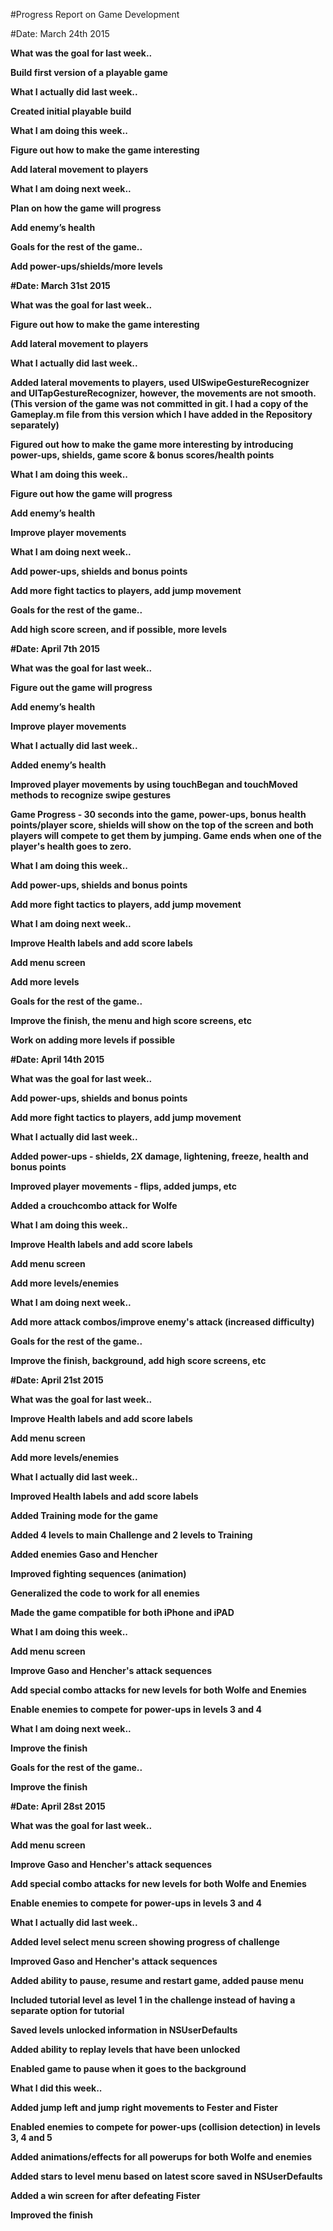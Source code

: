 #Progress Report on Game Development


#Date: March 24th 2015

<b>What was the goal for last week..

Build first version of a playable game

<b>What I actually did last week..

Created initial playable build

<b>What I am doing this week..

Figure out how to make the game interesting

Add lateral movement to players

<b>What I am doing next week..

Plan on how the game will progress

Add enemy’s health

<b>Goals for the rest of the game.. 

Add power-ups/shields/more levels



#Date: March 31st 2015

<b>What was the goal for last week..

Figure out how to make the game interesting

Add lateral movement to players

<b>What I actually did last week..

Added lateral movements to players, used UISwipeGestureRecognizer and UITapGestureRecognizer, however, the movements are not smooth. (This version of the game was not committed in git. I had a copy of the Gameplay.m file from this version which I have added in the Repository separately)

Figured out how to make the game more interesting by introducing power-ups, shields, game score & bonus scores/health points

<b>What I am doing this week..

Figure out how the game will progress 

Add enemy’s health

Improve player movements

<b>What I am doing next week..

Add power-ups, shields and bonus points

Add more fight tactics to players, add jump movement

<b>Goals for the rest of the game.. 

Add high score screen, and if possible, more levels



#Date: April 7th 2015

<b>What was the goal for last week..

Figure out the game will progress 

Add enemy’s health

Improve player movements

<b>What I actually did last week..

Added enemy’s health

Improved player movements by using touchBegan and touchMoved methods to recognize swipe gestures

Game Progress - 30 seconds into the game, power-ups, bonus health points/player score, shields will show on the top of the screen and both players will compete to get them by jumping. Game ends when one of the player's health goes to zero.

<b>What I am doing this week..

Add power-ups, shields and bonus points

Add more fight tactics to players, add jump movement

<b>What I am doing next week..

Improve Health labels and add score labels 

Add menu screen

Add more levels

<b>Goals for the rest of the game.. 

Improve the finish, the menu and high score screens, etc

Work on adding more levels if possible



#Date: April 14th 2015

<b>What was the goal for last week..

Add power-ups, shields and bonus points

Add more fight tactics to players, add jump movement

<b>What I actually did last week..

Added power-ups - shields, 2X damage, lightening, freeze, health and bonus points

Improved player movements - flips, added jumps, etc

Added a crouchcombo attack for Wolfe

<b>What I am doing this week..

Improve Health labels and add score labels

Add menu screen

Add more levels/enemies

<b>What I am doing next week..

Add more attack combos/improve enemy's attack (increased difficulty)

<b>Goals for the rest of the game.. 

Improve the finish, background, add high score screens, etc



#Date: April 21st 2015

<b>What was the goal for last week..

Improve Health labels and add score labels

Add menu screen

Add more levels/enemies

<b>What I actually did last week..

Improved Health labels and add score labels

Added Training mode for the game

Added 4 levels to main Challenge and 2 levels to Training

Added enemies Gaso and Hencher

Improved fighting sequences (animation)

Generalized the code to work for all enemies

Made the game compatible for both iPhone and iPAD

<b>What I am doing this week..

Add menu screen

Improve Gaso and Hencher's attack sequences

Add special combo attacks for new levels for both Wolfe and Enemies

Enable enemies to compete for power-ups in levels 3 and 4

<b>What I am doing next week..

Improve the finish

<b>Goals for the rest of the game.. 

Improve the finish



#Date: April 28st 2015

<b>What was the goal for last week..

Add menu screen

Improve Gaso and Hencher's attack sequences

Add special combo attacks for new levels for both Wolfe and Enemies

Enable enemies to compete for power-ups in levels 3 and 4

<b>What I actually did last week..

Added level select menu screen showing progress of challenge

Improved Gaso and Hencher's attack sequences

Added ability to pause, resume and restart game, added pause menu

Included tutorial level as level 1 in the challenge instead of having a separate option for tutorial

Saved levels unlocked information in NSUserDefaults

Added ability to replay levels that have been unlocked

Enabled game to pause when it goes to the background

<b>What I did this week..

Added jump left and jump right movements to Fester and Fister

Enabled enemies to compete for power-ups (collision detection) in levels 3, 4 and 5

Added animations/effects for all powerups for both Wolfe and enemies

Added stars to level menu based on latest score saved in NSUserDefaults

Added a win screen for after defeating Fister

Improved the finish

